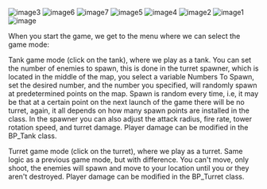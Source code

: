 ![image3](https://github.com/DimaShevchenkoo/TanksGame/assets/71901674/92e8077d-8207-47ec-9930-818d34cf19fa)
![image6](https://github.com/DimaShevchenkoo/TanksGame/assets/71901674/2b52f5c7-74a0-446e-9ce9-55491560362f)
![image7](https://github.com/DimaShevchenkoo/TanksGame/assets/71901674/5a5b06ec-1801-4822-8134-4cae0780882a)
![image5](https://github.com/DimaShevchenkoo/TanksGame/assets/71901674/0d3bf552-8fae-4796-95e6-2e4c85ff6611)
![image4](https://github.com/DimaShevchenkoo/TanksGame/assets/71901674/0ef38773-7db6-43cc-82ac-e62c4192ea35)
![image2](https://github.com/DimaShevchenkoo/TanksGame/assets/71901674/923a4fe7-edc1-4fc0-a8ba-6e6bd6c194e0)
![image1](https://github.com/DimaShevchenkoo/TanksGame/assets/71901674/4a07d0f3-e2c4-4d36-97f8-2eac337700b8)
![image](https://github.com/DimaShevchenkoo/TanksGame/assets/71901674/1cb74db0-972f-4e1e-810d-af8d43e90d4a)

When you start the game, we get to the menu where we can select the game mode: 

Tank game mode (click on the tank), where we play as a tank. You can set the number of enemies to spawn, this is done in the turret spawner, which is located in the middle of the map, you select a variable Numbers To Spawn, set the desired number, and the number you specified, will randomly spawn at predetermined points on the map. Spawn is random every time, i.e, it may be that at a certain point on the next launch of the game there will be no turret, again, it all depends on how many spawn points are installed in the class. In the spawner you can also adjust the attack radius, fire rate, tower rotation speed, and turret damage. Player damage can be modified in the BP_Tank class.

Turret game mode (click on the turret), where we play as a turret. Same logic as a previous game mode, but with difference. You can't move, only shoot, the enemies will spawn and move to your location until you or they aren't destroyed.
Player damage can be modified in the BP_Turret class.

